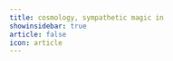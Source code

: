 ```yaml
---
title: cosmology, sympathetic magic in 
showinsidebar: true 
article: false 
icon: article 
---
```

